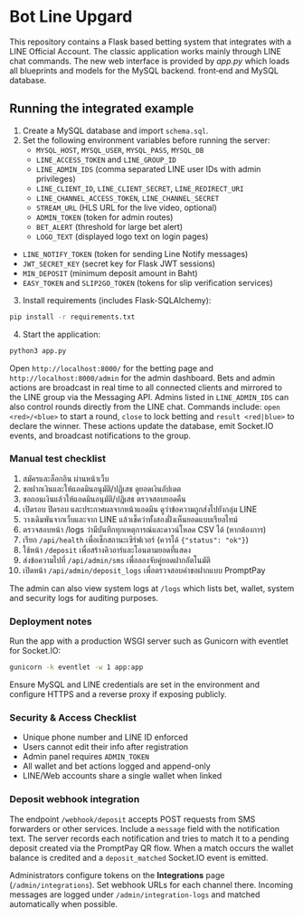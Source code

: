 # Bot Line Upgard

This repository contains a Flask based betting system that integrates with a
LINE Official Account.  The classic application works mainly through LINE chat
commands.  The new web interface is provided by *app.py* which loads all
blueprints and models for the MySQL backend.
front‑end and MySQL database.

## Running the integrated example

1. Create a MySQL database and import `schema.sql`.
2. Set the following environment variables before running the server:
   - `MYSQL_HOST`, `MYSQL_USER`, `MYSQL_PASS`, `MYSQL_DB`
   - `LINE_ACCESS_TOKEN` and `LINE_GROUP_ID`
   - `LINE_ADMIN_IDS` (comma separated LINE user IDs with admin privileges)
   - `LINE_CLIENT_ID`, `LINE_CLIENT_SECRET`, `LINE_REDIRECT_URI`
   - `LINE_CHANNEL_ACCESS_TOKEN`, `LINE_CHANNEL_SECRET`
   - `STREAM_URL` (HLS URL for the live video, optional)
   - `ADMIN_TOKEN` (token for admin routes)
   - `BET_ALERT` (threshold for large bet alert)
   - `LOGO_TEXT` (displayed logo text on login pages)
  - `LINE_NOTIFY_TOKEN` (token for sending Line Notify messages)
  - `JWT_SECRET_KEY` (secret key for Flask JWT sessions)
  - `MIN_DEPOSIT` (minimum deposit amount in Baht)
  - `EASY_TOKEN` and `SLIP2GO_TOKEN` (tokens for slip verification services)
3. Install requirements (includes Flask-SQLAlchemy):

```bash
pip install -r requirements.txt
```

4. Start the application:

```bash
python3 app.py
```

Open `http://localhost:8000/` for the betting page and `http://localhost:8000/admin`
for the admin dashboard.  Bets and admin actions are broadcast in real time to all
connected clients and mirrored to the LINE group via the Messaging API.
Admins listed in `LINE_ADMIN_IDS` can also control rounds directly from the LINE chat.
Commands include:
`open <red>/<blue>` to start a round, `close` to lock betting and
`result <red|blue>` to declare the winner. These actions update the
database, emit Socket.IO events, and broadcast notifications to the group.

### Manual test checklist

1. สมัครและล็อกอิน ผ่านหน้าเว็บ
2. ขอฝากเงินและให้แอดมินอนุมัติ/ปฏิเสธ ดูยอดเงินอัปเดต
3. ขอถอนเงินแล้วให้แอดมินอนุมัติ/ปฏิเสธ ตรวจสอบยอดคืน
4. เปิดรอบ ปิดรอบ และประกาศผลจากหน้าแอดมิน ดูว่าข้อความถูกส่งไปยังกลุ่ม LINE
5. วางเดิมพันจากเว็บและจาก LINE แล้วเช็คว่าทั้งสองฝั่งเห็นยอดแบบเรียลไทม์
6. ตรวจสอบหน้า /logs ว่ามีบันทึกทุกเหตุการณ์และดาวน์โหลด CSV ได้ (หากต้องการ)
7. เรียก `/api/health` เพื่อเช็กสถานะเซิร์ฟเวอร์ (ควรได้ `{"status": "ok"}`)
8. ใช้หน้า `/deposit` เพื่อสร้างคิวอาร์และโอนตามยอดที่แสดง
9. ส่งข้อความไปที่ `/api/admin/sms` เพื่อลองจับคู่ยอดฝากอัตโนมัติ
10. เปิดหน้า `/api/admin/deposit_logs` เพื่อตรวจสอบคำขอฝากแบบ PromptPay

The admin can also view system logs at `/logs` which lists bet, wallet, system and security logs for auditing purposes.

### Deployment notes

Run the app with a production WSGI server such as Gunicorn with eventlet for Socket.IO:

```bash
gunicorn -k eventlet -w 1 app:app
```

Ensure MySQL and LINE credentials are set in the environment and configure HTTPS and a reverse proxy if exposing publicly.

### Security & Access Checklist

- Unique phone number and LINE ID enforced
- Users cannot edit their info after registration
- Admin panel requires `ADMIN_TOKEN`
- All wallet and bet actions logged and append-only
- LINE/Web accounts share a single wallet when linked

### Deposit webhook integration

The endpoint `/webhook/deposit` accepts POST requests from SMS forwarders or
other services. Include a `message` field with the notification text. The server
records each notification and tries to match it to a pending deposit created via
the PromptPay QR flow. When a match occurs the wallet balance is credited and a
`deposit_matched` Socket.IO event is emitted.

Administrators configure tokens on the **Integrations** page (`/admin/integrations`).
Set webhook URLs for each channel there. Incoming messages are logged under
`/admin/integration-logs` and matched automatically when possible.
